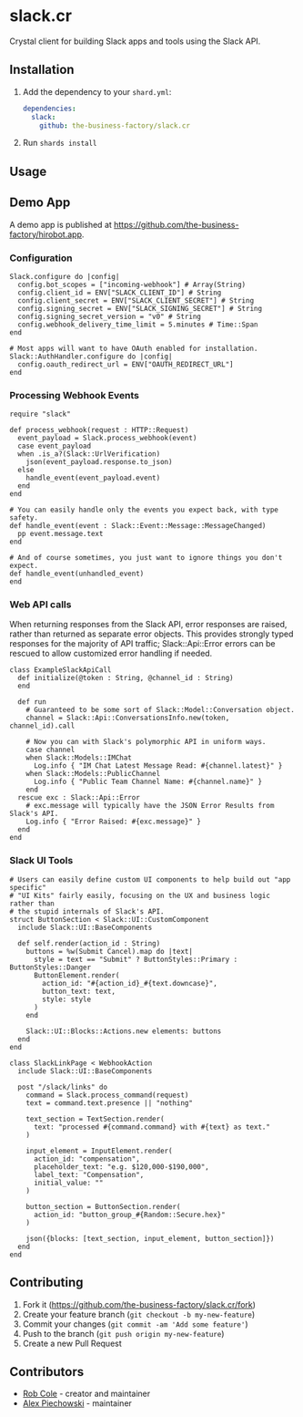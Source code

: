 # slack.cr

Crystal client for building Slack apps and tools using the Slack API.

## Installation

1. Add the dependency to your `shard.yml`:

   ```yaml
   dependencies:
     slack:
       github: the-business-factory/slack.cr
   ```

2. Run `shards install`

## Usage

## Demo App

A demo app is published at https://github.com/the-business-factory/hirobot.app.

### Configuration

```crystal
Slack.configure do |config|
  config.bot_scopes = ["incoming-webhook"] # Array(String)
  config.client_id = ENV["SLACK_CLIENT_ID"] # String
  config.client_secret = ENV["SLACK_CLIENT_SECRET"] # String
  config.signing_secret = ENV["SLACK_SIGNING_SECRET"] # String
  config.signing_secret_version = "v0" # String
  config.webhook_delivery_time_limit = 5.minutes # Time::Span
end

# Most apps will want to have OAuth enabled for installation.
Slack::AuthHandler.configure do |config|
  config.oauth_redirect_url = ENV["OAUTH_REDIRECT_URL"]
end
```

### Processing Webhook Events
```crystal
require "slack"

def process_webhook(request : HTTP::Request)
  event_payload = Slack.process_webhook(event)
  case event_payload
  when .is_a?(Slack::UrlVerification)
    json(event_payload.response.to_json)
  else
    handle_event(event_payload.event)
  end
end

# You can easily handle only the events you expect back, with type safety.
def handle_event(event : Slack::Event::Message::MessageChanged)
  pp event.message.text
end

# And of course sometimes, you just want to ignore things you don't expect.
def handle_event(unhandled_event)
end
```

### Web API calls

When returning responses from the Slack API, error responses are raised, rather
than returned as separate error objects. This provides strongly typed responses
for the majority of API traffic; Slack::Api::Error errors can be rescued to
allow customized error handling if needed.

```crystal
class ExampleSlackApiCall
  def initialize(@token : String, @channel_id : String)
  end

  def run
    # Guaranteed to be some sort of Slack::Model::Conversation object.
    channel = Slack::Api::ConversationsInfo.new(token, channel_id).call

    # Now you can with Slack's polymorphic API in uniform ways.
    case channel
    when Slack::Models::IMChat
      Log.info { "IM Chat Latest Message Read: #{channel.latest}" }
    when Slack::Models::PublicChannel
      Log.info { "Public Team Channel Name: #{channel.name}" }
    end
  rescue exc : Slack::Api::Error
    # exc.message will typically have the JSON Error Results from Slack's API.
    Log.info { "Error Raised: #{exc.message}" }
  end
end
```

### Slack UI Tools
```crystal
# Users can easily define custom UI components to help build out "app specific"
# "UI Kits" fairly easily, focusing on the UX and business logic rather than
# the stupid internals of Slack's API.
struct ButtonSection < Slack::UI::CustomComponent
  include Slack::UI::BaseComponents

  def self.render(action_id : String)
    buttons = %w(Submit Cancel).map do |text|
      style = text == "Submit" ? ButtonStyles::Primary : ButtonStyles::Danger
      ButtonElement.render(
        action_id: "#{action_id}_#{text.downcase}",
        button_text: text,
        style: style
      )
    end

    Slack::UI::Blocks::Actions.new elements: buttons
  end
end

class SlackLinkPage < WebhookAction
  include Slack::UI::BaseComponents

  post "/slack/links" do
    command = Slack.process_command(request)
    text = command.text.presence || "nothing"

    text_section = TextSection.render(
      text: "processed #{command.command} with #{text} as text."
    )

    input_element = InputElement.render(
      action_id: "compensation",
      placeholder_text: "e.g. $120,000-$190,000",
      label_text: "Compensation",
      initial_value: ""
    )

    button_section = ButtonSection.render(
      action_id: "button_group_#{Random::Secure.hex}"
    )

    json({blocks: [text_section, input_element, button_section]})
  end
end
```

## Contributing

1. Fork it (<https://github.com/the-business-factory/slack.cr/fork>)
2. Create your feature branch (`git checkout -b my-new-feature`)
3. Commit your changes (`git commit -am 'Add some feature'`)
4. Push to the branch (`git push origin my-new-feature`)
5. Create a new Pull Request

## Contributors

- [Rob Cole](https://github.com/robcole) - creator and maintainer
- [Alex Piechowski](https://github.com/grepsedawk) - maintainer
